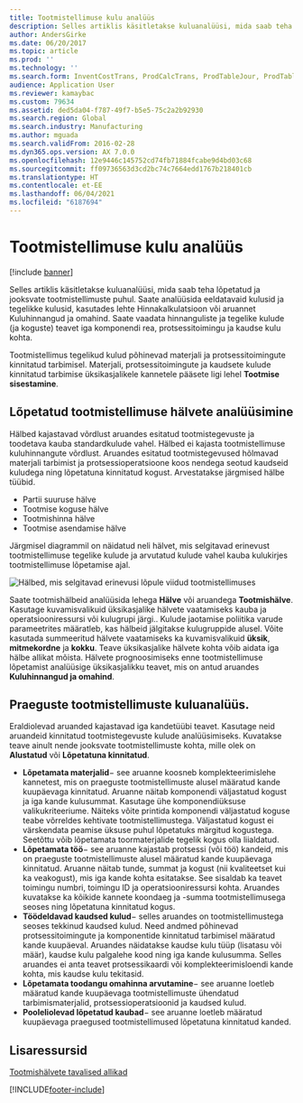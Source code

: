 ```yaml
---
title: Tootmistellimuse kulu analüüs
description: Selles artiklis käsitletakse kuluanalüüsi, mida saab teha lõpetatud ja jooksvate tootmistellimuste puhul. Saate analüüsida eeldatavaid kulusid ja tegelikke kulusid, kasutades lehte Hinnakalkulatsioon või aruannet Kuluhinnangud ja omahind. Saate vaadata hinnanguliste ja tegelike kulude (ja koguste) teavet iga komponendi rea, protsessitoimingu ja kaudse kulu kohta.
author: AndersGirke
ms.date: 06/20/2017
ms.topic: article
ms.prod: ''
ms.technology: ''
ms.search.form: InventCostTrans, ProdCalcTrans, ProdTableJour, ProdTableListPage, ProdSetupHistoricalCost
audience: Application User
ms.reviewer: kamaybac
ms.custom: 79634
ms.assetid: ded5da04-f787-49f7-b5e5-75c2a2b92930
ms.search.region: Global
ms.search.industry: Manufacturing
ms.author: mguada
ms.search.validFrom: 2016-02-28
ms.dyn365.ops.version: AX 7.0.0
ms.openlocfilehash: 12e9446c145752cd74fb71884fcabe9d4bd03c68
ms.sourcegitcommit: ff09736563d3cd2bc74c7664edd1767b218401cb
ms.translationtype: HT
ms.contentlocale: et-EE
ms.lasthandoff: 06/04/2021
ms.locfileid: "6187694"
---
```

# <a name="production-order-cost-analysis"></a>Tootmistellimuse kulu analüüs

[!include [banner](../includes/banner.md)]

Selles artiklis käsitletakse kuluanalüüsi, mida saab teha lõpetatud ja jooksvate tootmistellimuste puhul. Saate analüüsida eeldatavaid kulusid ja tegelikke kulusid, kasutades lehte Hinnakalkulatsioon või aruannet Kuluhinnangud ja omahind. Saate vaadata hinnanguliste ja tegelike kulude (ja koguste) teavet iga komponendi rea, protsessitoimingu ja kaudse kulu kohta.

Tootmistellimus tegelikud kulud põhinevad materjali ja protsessitoimingute kinnitatud tarbimisel. Materjali, protsessitoimingute ja kaudsete kulude kinnitatud tarbimise üksikasjalikele kannetele pääsete ligi lehel **Tootmise sisestamine**.

## <a name="variance-analysis-for-a-completed-production-order"></a>Lõpetatud tootmistellimuse hälvete analüüsimine
Hälbed kajastavad võrdlust aruandes esitatud tootmistegevuste ja toodetava kauba standardkulude vahel. Hälbed ei kajasta tootmistellimuse kuluhinnangute võrdlust. Aruandes esitatud tootmistegevused hõlmavad materjali tarbimist ja protsessioperatsioone koos nendega seotud kaudseid kuludega ning lõpetatuna kinnitatud kogust. Arvestatakse järgmised hälbe tüübid.

-   Partii suuruse hälve
-   Tootmise koguse hälve
-   Tootmishinna hälve
-   Tootmise asendamise hälve

Järgmisel diagrammil on näidatud neli hälvet, mis selgitavad erinevust tootmistellimuse tegelike kulude ja arvutatud kulude vahel kauba kulukirjes tootmistellimuse lõpetamise ajal. 

![Hälbed, mis selgitavad erinevusi lõpule viidud tootmistellimuses](./media/control.jpg) 

Saate tootmishälbeid analüüsida lehega **Hälve** või aruandega **Tootmishälve**. Kasutage kuvamisvalikuid üksikasjalike hälvete vaatamiseks kauba ja operatsiooniressursi või kulugrupi järgi.. Kulude jaotamise poliitika varude parameetrites määratleb, kas hälbeid jälgitakse kulugruppide alusel. Võite kasutada summeeritud hälvete vaatamiseks ka kuvamisvalikuid **üksik**, **mitmekordne** ja **kokku**. Teave üksikasjalike hälvete kohta võib aidata iga hälbe allikat mõista. Hälvete prognoosimiseks enne tootmistellimuse lõpetamist analüüsige üksikasjalikku teavet, mis on antud aruandes **Kuluhinnangud ja omahind**.

## <a name="cost-analysis-for-current-production-orders"></a>Praeguste tootmistellimuste kuluanalüüs.
Eraldiolevad aruanded kajastavad iga kandetüübi teavet. Kasutage neid aruandeid kinnitatud tootmistegevuste kulude analüüsimiseks. Kuvatakse teave ainult nende jooksvate tootmistellimuste kohta, mille olek on **Alustatud** või **Lõpetatuna kinnitatud**.

-   **Lõpetamata materjalid**− see aruanne koosneb komplekteerimislehe kannetest, mis on praeguste tootmistellimuste alusel määratud kande kuupäevaga kinnitatud. Aruanne näitab komponendi väljastatud kogust ja iga kande kulusummat. Kasutage ühe komponendiüksuse valikukriteeriume. Näiteks võite printida komponendi väljastatud koguse teabe võrreldes kehtivate tootmistellimustega. Väljastatud kogust ei värskendata peamise üksuse puhul lõpetatuks märgitud kogustega. Seetõttu võib lõpetamata toormaterjalide tegelik kogus olla liialdatud.
-   **Lõpetamata töö**− see aruanne kajastab protsessi (või töö) kandeid, mis on praeguste tootmistellimuste alusel määratud kande kuupäevaga kinnitatud. Aruanne näitab tunde, summat ja kogust (nii kvaliteetset kui ka veakogust), mis iga kande kohta esitatakse. See sisaldab ka teavet toimingu numbri, toimingu ID ja operatsiooniressursi kohta. Aruandes kuvatakse ka kõikide kannete koondaeg ja -summa tootmistellimusega seoses ning lõpetatuna kinnitatud kogus.
-   **Töödeldavad kaudsed kulud**− selles aruandes on tootmistellimustega seoses tekkinud kaudsed kulud. Need andmed põhinevad protsessitoimingute ja komponentide kinnitatud tarbimisel määratud kande kuupäeval. Aruandes näidatakse kaudse kulu tüüp (lisatasu või määr), kaudse kulu palgalehe kood ning iga kande kulusumma. Selles aruandes ei anta teavet protsessikaardi või komplekteerimisloendi kande kohta, mis kaudse kulu tekitasid.
-   **Lõpetamata toodangu omahinna arvutamine**− see aruanne loetleb määratud kande kuupäevaga tootmistellimuste ühendatud tarbimismaterjalid, protsessioperatsioonid ja kaudsed kulud.
-   **Pooleliolevad lõpetatud kaubad**− see aruanne loetleb määratud kuupäevaga praegused tootmistellimused lõpetatuna kinnitatud kanded.


## <a name="additional-resources"></a>Lisaressursid

[Tootmishälvete tavalised allikad](common-sources-of-production-variances.md)





[!INCLUDE[footer-include](../../includes/footer-banner.md)]